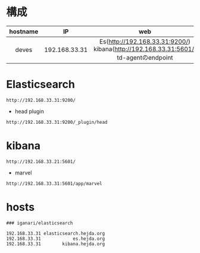 # 構成

hostname | IP | web
:-:|:-:|:-:
deves | 192.168.33.31 | Es(http://192.168.33.31:9200/)<br>kibana(http://192.168.33.31:5601/)<br>td-agentのendpoint  

# Elasticsearch

```
http://192.168.33.31:9200/
```

+ head plugin

```
http://192.168.33.31:9200/_plugin/head
```


# kibana

```
http://192.168.33.21:5601/
```

+ marvel

```
http://192.168.33.31:5601/app/marvel
```


# hosts

```
### iganari/elasticsearch

192.168.33.31 elasticsearch.hejda.org
192.168.33.31            es.hejda.org
192.168.33.31        kibana.hejda.org
```
